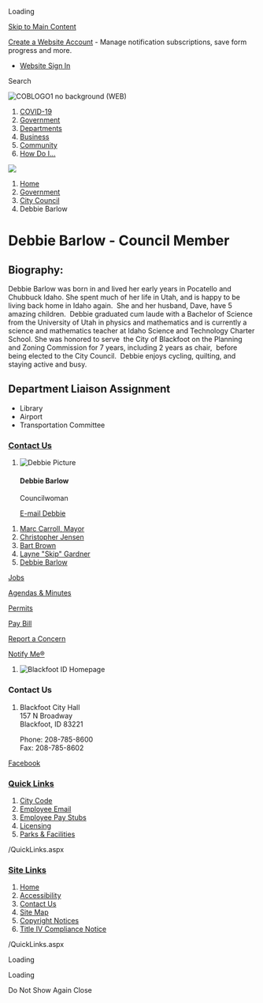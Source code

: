 Loading

[Skip to Main Content](https://www.cityofblackfoot.org/488/Debbie-Barlow/)

[Create a Website Account](https://www.cityofblackfoot.org/MyAccount/ProfileCreate) - Manage notification subscriptions, save form progress and more.   

- [Website Sign In](https://www.cityofblackfoot.org/MyAccount)

Search

![COBLOGO1 no background (WEB)](https://www.cityofblackfoot.org/ImageRepository/Document?documentID=1698)

1. [COVID-19](https://www.cityofblackfoot.org/379/COVID-19)
2. [Government](https://www.cityofblackfoot.org/27/Government)
3. [Departments](https://www.cityofblackfoot.org/101/Departments)
4. [Business](https://www.cityofblackfoot.org/35/Business)
5. [Community](https://www.cityofblackfoot.org/31/Community)
6. [How Do I...](https://www.cityofblackfoot.org/9/How-Do-I)

<!--THE END-->

![](https://www.cityofblackfoot.org/ImageRepository/Document?documentID=1614)

1. [Home](https://www.cityofblackfoot.org)
2. [Government](https://www.cityofblackfoot.org/27/Government)
3. [City Council](https://www.cityofblackfoot.org/173/City-Council)
4. Debbie Barlow

# Debbie Barlow - Council Member

## Biography:

Debbie Barlow was born in and lived her early years in Pocatello and Chubbuck Idaho. She spent much of her life in Utah, and is happy to be living back home in Idaho again.  She and her husband, Dave, have 5 amazing children.  Debbie graduated cum laude with a Bachelor of Science from the University of Utah in physics and mathematics and is currently a science and mathematics teacher at Idaho Science and Technology Charter School. She was honored to serve  the City of Blackfoot on the Planning and Zoning Commission for 7 years, including 2 years as chair,  before being elected to the City Council.  Debbie enjoys cycling, quilting, and staying active and busy. 

## Department Liaison Assignment

- Library
- Airport
- Transportation Committee

### [Contact Us](https://www.cityofblackfoot.org/Directory.aspx)

1. ![Debbie Picture](https://www.cityofblackfoot.org/ImageRepository/Document?documentID=1693 "Debbie Picture")
   
   #### Debbie Barlow
   
   Councilwoman
   
   [E-mail Debbie](mailto:dbarlow@cityofblackfoot.org)

<!--THE END-->

1. [Marc Carroll, Mayor](https://www.cityofblackfoot.org/176/Marc-Carroll-Mayor)
2. [Christopher Jensen](https://www.cityofblackfoot.org/177/Christopher-Jensen)
3. [Bart Brown](https://www.cityofblackfoot.org/178/Bart-Brown)
4. [Layne "Skip" Gardner](https://www.cityofblackfoot.org/180/Layne-Skip-Gardner)
5. [Debbie Barlow](https://www.cityofblackfoot.org/488/Debbie-Barlow)

[Jobs](https://www.cityofblackfoot.org/185/Career-Opportunities)

[Agendas &amp; Minutes](https://www.cityofblackfoot.org/AgendaCenter)

[Permits](https://www.cityofblackfoot.org/166/Permits-Applications)

[Pay Bill](https://www.xpressbillpay.com/)

[Report a Concern](https://www.cityofblackfoot.org/FormCenter/City-Forms-9/Fix-It-Form-56)

[Notify Me®](https://www.cityofblackfoot.org/list.aspx)

1. ![Blackfoot ID Homepage](https://www.cityofblackfoot.org/ImageRepository/Document?documentId=1629)

### Contact Us

1. Blackfoot City Hall  
   157 N Broadway  
   Blackfoot, ID 83221
   
   Phone: 208-785-8600  
   Fax: 208-785-8602

[Facebook](https://www.cityofblackfoot.org/facebook)

### [Quick Links](https://www.cityofblackfoot.org/QuickLinks.aspx?CID=17)

1. [City Code](https://www.cityofblackfoot.org/167/City-Code)
2. [Employee Email](https://www.office.com/?auth=2)
3. [Employee Pay Stubs](https://my.doculivery.com/External/CityofBlackfoot/Login.aspx)
4. [Licensing](https://www.cityofblackfoot.org/213/Licensing)
5. [Parks &amp; Facilities](https://www.cityofblackfoot.org/138/Parks-Facilities)

/QuickLinks.aspx

### [Site Links](https://www.cityofblackfoot.org/QuickLinks.aspx?CID=18)

1. [Home](https://www.cityofblackfoot.org)
2. [Accessibility](https://www.cityofblackfoot.org/accessibility)
3. [Contact Us](https://www.cityofblackfoot.org/directory)
4. [Site Map](https://www.cityofblackfoot.org/sitemap)
5. [Copyright Notices](https://www.cityofblackfoot.org/site/copyright)
6. [Title IV Compliance Notice](https://www.cityofblackfoot.org/190/ADA-Section-504-EEO-Fair-Housing)

/QuickLinks.aspx

Loading

Loading

Do Not Show Again Close